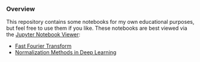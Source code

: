 ### Overview
This repository contains some notebooks for my own educational purposes, but feel free to use them if you like. These notebooks are best viewed via the [Jupyter Notebook Viewer](https://nbviewer.jupyter.org):

* [Fast Fourier Transform](https://nbviewer.jupyter.org/github/tangbinh/notebooks/blob/master/fast-fourier-transform.ipynb?flush_cache=True)
* [Normalization Methods in Deep Learning](https://nbviewer.jupyter.org/github/tangbinh/notebooks/blob/master/deep-learning-normalization.ipynb?flush_cache=True)